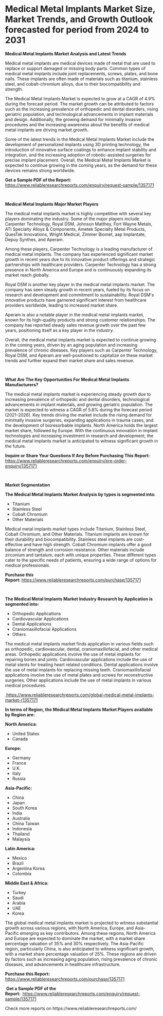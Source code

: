 <p><h1>Medical Metal Implants Market Size, Market Trends, and Growth Outlook forecasted for period from 2024 to 2031</h1></p><p><strong>Medical Metal Implants Market Analysis and Latest Trends</strong></p>
<p><p>Medical metal implants are medical devices made of metal that are used to replace or support damaged or missing body parts. Common types of medical metal implants include joint replacements, screws, plates, and bone nails. These implants are often made of materials such as titanium, stainless steel, and cobalt-chromium alloys, due to their biocompatibility and strength.</p><p>The Medical Metal Implants Market is expected to grow at a CAGR of 4.9% during the forecast period. The market growth can be attributed to factors such as the increasing prevalence of orthopedic and dental disorders, rising geriatric population, and technological advancements in implant materials and design. Additionally, the growing demand for minimally invasive procedures and the increasing awareness about the benefits of medical metal implants are driving market growth.</p><p>Some of the latest trends in the Medical Metal Implants Market include the development of personalized implants using 3D printing technology, the introduction of innovative surface coatings to enhance implant stability and integration, and the increasing adoption of robotic-assisted surgeries for precise implant placement. Overall, the Medical Metal Implants Market is expected to continue growing in the coming years, as the demand for these devices remains strong worldwide.</p></p>
<p><strong>Get a Sample PDF of the Report:&nbsp;</strong> <a href="https://www.reliableresearchreports.com/enquiry/request-sample/1357171">https://www.reliableresearchreports.com/enquiry/request-sample/1357171</a></p>
<p>&nbsp;</p>
<p><strong>Medical Metal Implants Major Market Players</strong></p>
<p><p>The medical metal implants market is highly competitive with several key players dominating the industry. Some of the major players include Carpenter Technology, Royal DSM, Johnson Matthey, Fort Wayne Metals, ATI Specialty Alloys & Components, Ametek Specialty Metal Products, QuesTek Innovations, Wright Medical, Zimmer Biomet, aap Implantate, Depuy Synthes, and Aperam.</p><p>Among these players, Carpenter Technology is a leading manufacturer of medical metal implants. The company has experienced significant market growth in recent years due to its innovative product offerings and strategic partnerships with healthcare providers. Carpenter Technology has a strong presence in North America and Europe and is continuously expanding its market reach globally.</p><p>Royal DSM is another key player in the medical metal implants market. The company has seen steady growth in recent years, fueled by its focus on research and development and commitment to sustainability. Royal DSM's innovative products have garnered significant interest from healthcare providers worldwide, leading to increased market share.</p><p>Aperam is also a notable player in the medical metal implants market, known for its high-quality products and strong customer relationships. The company has reported steady sales revenue growth over the past few years, positioning itself as a key player in the industry.</p><p>Overall, the medical metal implants market is expected to continue growing in the coming years, driven by an aging population and increasing prevalence of chronic diseases. Key players such as Carpenter Technology, Royal DSM, and Aperam are well-positioned to capitalize on these market trends and further expand their market share and sales revenue.</p></p>
<p>&nbsp;</p>
<p><strong>What Are The Key Opportunities For Medical Metal Implants Manufacturers?</strong></p>
<p><p>The medical metal implants market is experiencing steady growth due to increasing prevalence of orthopedic and dental disorders, technological advancements in implant materials, and growing geriatric population. The market is expected to witness a CAGR of 5.8% during the forecast period (2021-2026). Key trends driving the market include the rising demand for minimally invasive surgeries, expanding applications in trauma cases, and the development of bioresorbable implants. North America holds the largest market share, followed by Europe. With the continuous innovation in implant technologies and increasing investment in research and development, the medical metal implants market is anticipated to witness significant growth in the future.</p></p>
<p><strong>Inquire or Share Your Questions If Any Before Purchasing This Report:</strong> <a href="https://www.reliableresearchreports.com/enquiry/pre-order-enquiry/1357171">https://www.reliableresearchreports.com/enquiry/pre-order-enquiry/1357171</a></p>
<p>&nbsp;</p>
<p><strong>Market Segmentation</strong></p>
<p><strong>The Medical Metal Implants Market Analysis by types is segmented into:</strong></p>
<p><ul><li>Titanium</li><li>Stainless Steel</li><li>Cobalt Chromium</li><li>Other Materials</li></ul></p>
<p><p>Medical metal implants market types include Titanium, Stainless Steel, Cobalt Chromium, and Other Materials. Titanium implants are known for their durability and biocompatibility. Stainless steel implants are cost-effective and have high strength. Cobalt Chromium implants offer a good balance of strength and corrosion resistance. Other materials include zirconium and tantalum, each with unique properties. These different types cater to the specific needs of patients, ensuring a wide range of options for medical professionals.</p></p>
<p><strong>Purchase this Report:&nbsp;</strong><a href="https://www.reliableresearchreports.com/purchase/1357171">https://www.reliableresearchreports.com/purchase/1357171</a></p>
<p>&nbsp;</p>
<p><strong>The Medical Metal Implants Market Industry Research by Application is segmented into:</strong></p>
<p><ul><li>Orthopedic Applications</li><li>Cardiovascular Applications</li><li>Dental Applications</li><li>Craniomaxillofacial Applications</li><li>Others</li></ul></p>
<p><p>The medical metal implants market finds application in various fields such as orthopedic, cardiovascular, dental, craniomaxillofacial, and other medical areas. Orthopedic applications involve the use of metal implants for repairing bones and joints. Cardiovascular applications include the use of metal stents for treating heart related conditions. Dental applications involve the use of metal implants for replacing missing teeth. Craniomaxillofacial applications involve the use of metal plates and screws for reconstructive surgeries. Other applications include the use of metal implants in various medical procedures.</p></p>
<p><a href="https://www.reliableresearchreports.com/global-medical-metal-implants-market-r1357171">&nbsp;https://www.reliableresearchreports.com/global-medical-metal-implants-market-r1357171</a></p>
<p><strong>In terms of Region, the Medical Metal Implants Market Players available by Region are:</strong></p>
<p>
    <p> <strong> North America: </strong>
        <ul>
            <li>United States</li>
            <li>Canada</li>
        </ul>
        </p> 
    <p> <strong> Europe: </strong>
        <ul>
            <li>Germany</li>
            <li>France</li>
            <li>U.K.</li>
            <li>Italy</li>
            <li>Russia</li>
        </ul>
        </p> 
    <p> <strong> Asia-Pacific: </strong>
        <ul>
            <li>China</li>
            <li>Japan</li>
            <li>South Korea</li>
            <li>India</li>
            <li>Australia</li>
            <li>China Taiwan</li>
            <li>Indonesia</li>
            <li>Thailand</li>
            <li>Malaysia</li>
        </ul>
        </p> 
    <p> <strong> Latin America: </strong>
        <ul>
            <li>Mexico</li>
            <li>Brazil</li>
            <li>Argentina Korea</li>
            <li>Colombia</li>
        </ul>
        </p> 
    <p> <strong> Middle East & Africa: </strong>
        <ul>
            <li>Turkey</li>
            <li>Saudi</li>
            <li>Arabia</li>
            <li>UAE</li>
            <li>Korea</li>
        </ul>
    </p>
    </p>
<p><p>The global medical metal implants market is projected to witness substantial growth across various regions, with North America, Europe, and Asia-Pacific emerging as key contributors. Among these regions, North America and Europe are expected to dominate the market, with a market share percentage valuation of 35% and 30% respectively. The Asia-Pacific region, particularly China, is also anticipated to witness significant growth, with a market share percentage valuation of 25%. These regions are driven by factors such as increasing aging population, rising prevalence of chronic diseases, and advancements in healthcare infrastructure.</p></p>
<p><strong>Purchase this Report: </strong><a href="https://www.reliableresearchreports.com/purchase/1357171">https://www.reliableresearchreports.com/purchase/1357171</a></p>
<p>&nbsp;<strong>Get a Sample PDF of the Report:&nbsp;&nbsp;</strong><a href="https://www.reliableresearchreports.com/enquiry/request-sample/1357171">https://www.reliableresearchreports.com/enquiry/request-sample/1357171</a></p>
<p><strong></strong></p>
<p>Check more reports on https://www.reliableresearchreports.com/</p>
